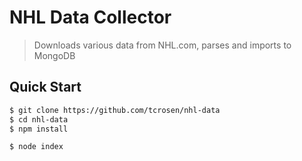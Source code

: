 # NHL Data Collector

> Downloads various data from NHL.com, parses and imports to MongoDB

## Quick Start 

```sh
$ git clone https://github.com/tcrosen/nhl-data
$ cd nhl-data
$ npm install
```

```sh
$ node index
```
